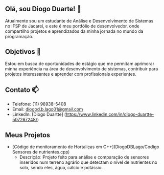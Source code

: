 ## Olá, sou Diogo Duarte! 👋

Atualmente sou um estudante de Análise e Desenvolvimento de Sistemas no IFSP de Jacareí, e este é meu portfólio de desenvolvedor, onde compartilho projetos e aprendizados da minha jornada no mundo da programação.

## Objetivos 🌱

Estou em busca de oportunidades de estágio que me permitam aprimorar minha experiência na área de desenvolvimento de sistemas, contribuir para projetos interessantes e aprender com profissionais experientes.

## Contato 📫

- Telefone: (11) 98938-5408
- Email: diogod.b.lago01@gmail.com
- LinkedIn: [Diogo Duartte] (https://www.linkedin.com/in/diogo-duartte-507267248/)

## Meus Projetos

- [Código de monitoramento de Hortaliças em C++](DiogoDBLago/Codigo Sensores de nutrientes.cpp)
  - Descrição: Projeto feito para análise e comparação de sensores inseridos num terreno agrário que detectam o nível de nutrientes no solo, sendo eles, água, cálcio e potássio.


